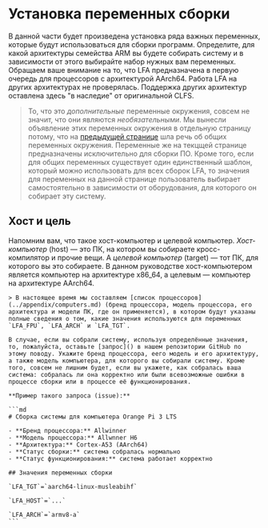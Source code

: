 # Установка переменных сборки

В данной части будет произведена установка ряда важных переменных, которые будут использоваться для сборки программ. Определите, для какой архитектуры семейства ARM вы будете собирать систему и в зависимости от этого выбирайте набор нужных вам переменных. Обращаем ваше внимание на то, что LFA предназначена в первую очередь для процессоров с архитектурой AArch64. Работа LFA на других архитектурах не проверялась. Поддержка других архитектур оставлена здесь "в наследие" от оригинальной CLFS.

> То, что это *дополнительные* переменные окружения, совсем не значит, что они являются *необязательными*. Мы вынесли объявление этих переменных окружения в отдельную страницу потому, что на [предыдущей странице](set-env.md) шла речь об общих переменных окружения. Переменные же на текцщей странице предназначены исключительно для сборки ПО. Кроме того, если для общих переменных существует один единственный шаблон, который можно использовать для всех сборок LFA, то значения для переменных на данной странице пользователь выбирает самостоятельно в зависимости от оборудования, для которого он собирает эту систему.

## Хост и цель

Напомним вам, что такое хост-компьютер и целевой компьютер. *Хост-компьютер* (host) — это ПК, на котором вы собираете кросс-компилятор и прочие вещи. А *целевой компьютер* (target) — тот ПК, для которого вы это собираете. В данном руководстве хост-компьютером является компьютер на архитектуре x86_64, а целевым — компьютер на архитектуре AArch64.


~~~admonish warning title="Внимание"
> В настоящее время мы составляем [список процессоров](../appendix/computers.md) (бренд процессора, модель процессора, его архитектура и модели ПК, где он применяется), в котором будут указаны полные сведения о том, какие значения используются для переменных `LFA_FPU`, `LFA_ARCH` и `LFA_TGT`.

В случае, если вы собрали систему, используя определённые значения, то, пожалуйста, оставьте [запрос]() в нашем репозитории GitHub по этому поводу. Укажите бренд процессора, еего модель и его архитектуру, а также модель компьютера, для которого вы собирали систему. Кроме того, совсем не лишним будет, если вы укажете, как собралась ваша система: собралась ли она корректно или были всевозможные ошибки в процессе сборки или в процессе её функционирования.

**Пример такого запроса (issue):**

```md
# Сборка системы для компьютера Orange Pi 3 LTS

- **Бренд процессора:** Allwinner
- **Модель процессора:** Allwnner H6
- **Архитектура:** Cortex-A53 (AArch64)
- **Статус сборки:** система собралась нормально
- **Статус функционирования:** система работает корректно

## Значения переменных сборки

`LFA_TGT`=`aarch64-linux-musleabihf`

`LFA_HOST`=`...`

`LFA_ARCH`=`armv8-a`
```
~~~
